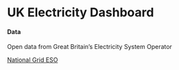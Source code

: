 # UK Electricity Dashboard

#### Data
Open data from Great Britain’s Electricity System Operator

[National Grid ESO](https://data.nationalgrideso.com/)
